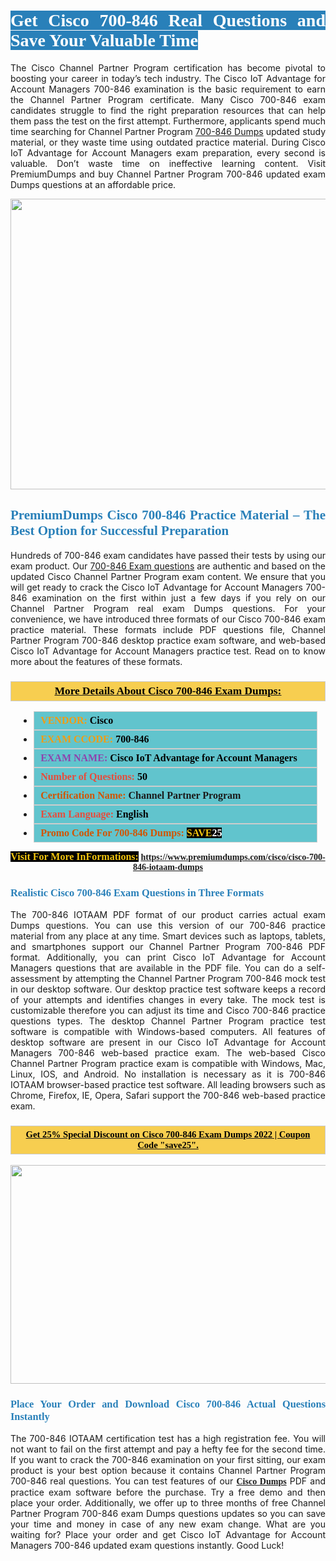 <h1 style="text-align: justify;"><span style="color:#ffffff;"><span style="font-family:Georgia,serif;"><strong><span style="background-color:#2980b9;">Get Cisco 700-846 Real Questions and Save Your Valuable Time</span></strong></span></span></h1>

<p style="text-align: justify;">The Cisco Channel Partner Program certification has become pivotal to boosting your career in today’s tech industry. The Cisco IoT Advantage for Account Managers 700-846 examination is the basic requirement to earn the Channel Partner Program certificate. Many Cisco 700-846 exam candidates struggle to find the right preparation resources that can help them pass the test on the first attempt. Furthermore, applicants spend much time searching for Channel Partner Program <a href="https://www.premiumdumps.com/cisco/cisco-700-846-iotaam-dumps">700-846 Dumps</a> updated study material, or they waste time using outdated practice material. During Cisco IoT Advantage for Account Managers exam preparation, every second is valuable. Don’t waste time on ineffective learning content. Visit PremiumDumps and buy Channel Partner Program 700-846 updated exam Dumps questions at an affordable price.</p>

<p style="text-align: center;"><a href="https://www.premiumdumps.com/cisco/cisco-700-846-iotaam-dumps"><img alt="" src="https://i.imgur.com/KJGzbJ2.jpeg" style="width: 700px; height: 465px;" /></a></p>

<h2 style="text-align: justify;"><span style="color:#2980b9;"><span style="font-family:Georgia,serif;"><strong>PremiumDumps Cisco 700-846 Practice Material – The Best Option for Successful Preparation</strong></span></span></h2>

<p style="text-align: justify;">Hundreds of 700-846 exam candidates have passed their tests by using our exam product. Our <a href="https://www.premiumdumps.com/cisco/cisco-700-846-iotaam-dumps">700-846 Exam questions</a> are authentic and based on the updated Cisco Channel Partner Program exam content. We ensure that you will get ready to crack the Cisco IoT Advantage for Account Managers 700-846 examination on the first within just a few days if you rely on our Channel Partner Program real exam Dumps questions. For your convenience, we have introduced three formats of our Cisco 700-846 exam practice material. These formats include PDF questions file, Channel Partner Program 700-846 desktop practice exam software, and web-based Cisco IoT Advantage for Account Managers practice test. Read on to know more about the features of these formats.</p>

<h3 style="background: #f7ce50; border: 1px solid rgb(204, 204, 204); padding: 5px 10px; text-align: center;"><span style="font-family:Georgia,serif;"><u><u><span style="color:#000000;"><span style="font-size:11pt"><span style="line-height:normal"><b><span style="font-size:13.0pt"><span cambria="">More Details About Cisco 700-846 Exam Dumps:</span></span></b></span></span></span></u></u></span></h3>

<ul>
	<li style="margin:0cm 10pt">
	<div style="background:#61c4cd; border: 1px solid rgb(204, 204, 204); padding: 5px 10px; text-align: justify;"><span style="font-family:Georgia,serif;"><span style="font-size:11pt"><span style="line-height:normal"><b><span style="font-size:12.0pt"><span new="" roman="" times=""><span style="color:#f39c12;">VENDOR:</span> <span style="color:#000000;">Cisco</span></span></span></b></span></span></span></div>
	</li>
	<li style="margin:0cm 10pt">
	<div style="background: #61c4cd; border: 1px solid rgb(204, 204, 204); padding: 5px 10px; text-align: justify;"><span style="font-family:Georgia,serif;"><span style="font-size:11pt"><span style="line-height:normal"><b><span style="font-size:12.0pt"><span new="" roman="" times=""><span style="color:#f39c12;">EXAM CCODE:</span> <span style="color:#000000;">700-846</span></span></span></b></span></span></span></div>
	</li>
	<li style="margin:0cm 10pt">
	<div style="background: #61c4cd; border: 1px solid rgb(204, 204, 204); padding: 5px 10px; text-align: justify;"><span style="font-family:Georgia,serif;"><span style="font-size:11pt"><span style="line-height:normal"><b><span style="font-size:12.0pt"><span new="" roman="" times=""><span style="color:#8e44ad;">EXAM NAME:</span> <span style="color:#000000;">Cisco IoT Advantage for Account Managers</span></span></span></b></span></span></span></div>
	</li>
	<li style="margin:0cm 10pt">
	<div style="background: #61c4cd; border: 1px solid rgb(204, 204, 204); padding: 5px 10px;"><span style="font-family:Georgia,serif;"><span style="font-size:11pt"><span style="line-height:normal"><b><span style="font-size:12.0pt"><span new="" roman="" times=""><span style="color:#e74c3c;">Number of Questions:</span><span style="color:#000000;"><span style="color:#f1c40f;"> </span>50</span></span></span></b></span></span></span></div>
	</li>
	<li style="margin:0cm 10pt">
	<div style="background: #61c4cd; border: 1px solid rgb(204, 204, 204); padding: 5px 10px; text-align: justify;"><span style="font-family:Georgia,serif;"><span style="font-size:11pt"><span style="line-height:normal"><b><span style="font-size:12.0pt"><span new="" roman="" times=""><span style="color:#d35400;">Certification Name:</span> Channel Partner Program</span></span></b></span></span></span></div>
	</li>
	<li style="margin:0cm 10pt">
	<div style="background: #61c4cd; border: 1px solid rgb(204, 204, 204); padding: 5px 10px; text-align: justify;"><span style="font-family:Georgia,serif;"><span style="font-size:11pt"><span style="line-height:normal"><b><span style="font-size:12.0pt"><span new="" roman="" times=""><span style="color:#e74c3c;">Exam Language:</span> <span style="color:#000000;">English</span></span></span></b></span></span></span></div>
	</li>
	<li style="margin:0cm 10pt">
	<div style="background: #61c4cd; border: 1px solid rgb(204, 204, 204); padding: 5px 10px;"><span style="font-family:Georgia,serif;"><span style="font-size:11pt"><span style="line-height:normal"><b><span style="font-size:12.0pt"><span new="" roman="" times=""><span style="color:#d35400;">Promo Code For 700-846 Dumps:</span><span style="color:#f1c40f;"> <span style="background-color:#000000;">SAVE</span></span><span style="color:#ffffff;"><span style="background-color:#000000;">25</span></span></span></span></b></span></span></span></div>
	</li>
</ul>

<p style="text-align: center;"><span style="font-family:Georgia,serif;"><strong><span style="font-size:16px;"><span style="color:#f1c40f;"><span style="background-color:#000000;">Visit For More InFormations:</span></span></span> <a href="https://www.premiumdumps.com/cisco/cisco-700-846-iotaam-dumps">https://www.premiumdumps.com/cisco/cisco-700-846-iotaam-dumps</a></strong></span></p>

<h3 style="text-align: justify;"><span style="color:#2980b9;"><span style="font-family:Georgia,serif;"><strong><strong><strong>Realistic Cisco 700-846 Exam Questions in Three Formats</strong></strong></strong></span></span></h3>

<p style="text-align: justify;">The 700-846 IOTAAM PDF format of our product carries actual exam Dumps questions. You can use this version of our 700-846 practice material from any place at any time. Smart devices such as laptops, tablets, and smartphones support our Channel Partner Program 700-846 PDF format. Additionally, you can print Cisco IoT Advantage for Account Managers questions that are available in the PDF file. You can do a self-assessment by attempting the Channel Partner Program 700-846 mock test in our desktop software. Our desktop practice test software keeps a record of your attempts and identifies changes in every take. The mock test is customizable therefore you can adjust its time and Cisco 700-846 practice questions types. The desktop Channel Partner Program practice test software is compatible with Windows-based computers. All features of desktop software are present in our Cisco IoT Advantage for Account Managers 700-846 web-based practice exam. The web-based Cisco Channel Partner Program practice exam is compatible with Windows, Mac, Linux, IOS, and Android. No installation is necessary as it is 700-846 IOTAAM browser-based practice test software. All leading browsers such as Chrome, Firefox, IE, Opera, Safari support the 700-846 web-based practice exam.</p>

<h3 style="background: rgb(247, 206, 80); border: 1px solid rgb(204, 204, 204); padding: 5px 10px; text-align: center;"><span style="font-family:Georgia,serif;"><u><span style="color:#000000;"><span style="font-size:11pt;"><span style="line-height:normal;"><b><span cambria="">Get 25% Special Discount on Cisco 700-846 Exam Dumps 2022 | Coupon Code "save25".</span></b></span></span></span></u></span></h3>

<p style="text-align: center;"><strong><strong><a href="https://www.premiumdumps.com/cisco/cisco-700-846-iotaam-dumps"><img alt="" src="https://i.imgur.com/F18GQwv.jpeg" style="width: 700px; height: 350px;" /></a></strong></strong></p>

<h3 style="text-align: justify;"><strong><span style="color:#2980b9;"><span style="font-family:Georgia,serif;"><strong><strong><strong>Place Your Order and Download Cisco 700-846 Actual Questions Instantly</strong></strong></strong></span></span></strong></h3>

<p style="text-align: justify;">The 700-846 IOTAAM certification test has a high registration fee. You will not want to fail on the first attempt and pay a hefty fee for the second time. If you want to crack the 700-846 examination on your first sitting, our exam product is your best option because it contains Channel Partner Program 700-846 real questions. You can test features of our <span style="font-family:Georgia,serif;"><strong><a href="https://www.premiumdumps.com/cisco-exam-dumps">Cisco Dumps</a></strong></span> PDF and practice exam software before the purchase. Try a free demo and then place your order. Additionally, we offer up to three months of free Channel Partner Program 700-846 exam Dumps questions updates so you can save your time and money in case of any new exam change. What are you waiting for? Place your order and get Cisco IoT Advantage for Account Managers 700-846 updated exam questions instantly. Good Luck!</p>
